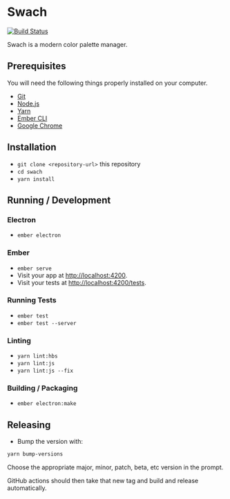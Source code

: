 # Swach

[![Build Status](https://travis-ci.com/rwwagner90/swach.svg?token=PCUEYqaV5B7z9BEpymq7&branch=master)](https://travis-ci.com/rwwagner90/swach)

Swach is a modern color palette manager.

## Prerequisites

You will need the following things properly installed on your computer.

* [Git](https://git-scm.com/)
* [Node.js](https://nodejs.org/)
* [Yarn](https://yarnpkg.com/)
* [Ember CLI](https://ember-cli.com/)
* [Google Chrome](https://google.com/chrome/)

## Installation

* `git clone <repository-url>` this repository
* `cd swach`
* `yarn install`

## Running / Development

### Electron

* `ember electron`

### Ember

* `ember serve`
* Visit your app at [http://localhost:4200](http://localhost:4200).
* Visit your tests at [http://localhost:4200/tests](http://localhost:4200/tests).

### Running Tests

* `ember test`
* `ember test --server`

### Linting

* `yarn lint:hbs`
* `yarn lint:js`
* `yarn lint:js --fix`

### Building / Packaging

* `ember electron:make`

## Releasing

* Bump the version with:

```bash 
yarn bump-versions
```

Choose the appropriate major, minor, patch, beta, etc version in the prompt.

GitHub actions should then take that new tag and build and release automatically.
